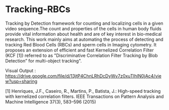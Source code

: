 # Tracking-RBCs

Tracking by Detection framework for counting and localizing cells in a given video sequence.The count and properties of the cells in human body fluids provide vital information about health and are of   key  interest  in bio-medical research. This  work mainly aims at automating the process of detecting and tracking Red Blood Cells (RBCs) and sperm cells in Imaging cytometry. It  proposes  an extension of efficient and fast Kernelized Correlation Filter (KCF [1]) referred to as "Discriminative Correlation Filter Tracking by Blob Detection” for multi-object tracking".

Visual Output :  https://drive.google.com/file/d/13jtP4ChnLRhDcDyWv7z0xuTIhlN0jAc4/view?usp=sharing

[1] Henriques, J.F., Caseiro, R., Martins, P., Batista, J.: High-speed tracking  with
      kernelized correlation filters. IEEE Transactions on Pattern Analysis and Machine
      Intelligence 37(3), 583–596 (2015)
